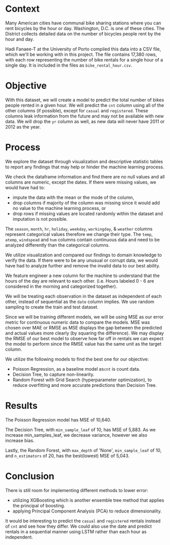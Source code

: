 # Context

Many American cities have communal bike sharing stations where you can rent bicycles by the hour or day. Washington, D.C. is one of these cities. The District collects detailed data on the number of bicycles people rent by the hour and day.

Hadi Fanaee-T at the University of Porto compiled this data into a CSV file, which we'll be working with in this project. The file contains 17,380 rows, with each row representing the number of bike rentals for a single hour of a single day. It is included in the files as `bike_rental_hour.csv`.

# Objective

With this dataset, we will create a model to predict the total number of bikes people rented in a given hour. We will predict the `cnt` column using all of the other columns (if possible), except for `casual` and `registered`. These columns leak information from the future and may not be available with new data. We will drop the `yr` column as well, as new data will never have 2011 or 2012 as the year.

# Process

We explore the dataset through visualization and descriptive statistic tables to report any findings that may help or hinder the machine learning process.

We check the dataframe information and find there are no null values and all columns are numeric, except the dates. If there were missing values, we would have had to:

- impute the data with the mean or the mode of the column,
- drop columns if majority of the column was missing since it would add no value to the machine learning process, or
- drop rows if missing values are located randomly within the dataset and imputation is not possible.

The `season`, `month`, `hr`, `holiday`, `weekday`, `workingday`, & `weather` columns represent categorical values therefore we change their type. The `temp`, `atemp`, `windspead` and `hum` columns contain continuous data and need to be analyzed differently than the categorical columns.

We utilize visualization and compared our findings to domain knowledge to verify the data. If there were to be any unusual or corrupt data, we would have had to analyze further and remove the invalid data to our best ability.

We feature engineer a new column for the machine to understand that the hours of the day are relevant to each other. (i.e. Hours labeled 0 - 6 are considered in the morning and categorized together).

We will be treating each observation in the dataset as independent of each other, instead of sequential as the `date` column implies. We use random sampling to create the train and test dataset.

Since we will be training different models, we will be using MSE as our error metric for continuous numeric data to compare the models. MSE was chosen over MAE or RMSE as MSE displays the gap between the predicted and actual values more clearly (by squaring the difference). We may display the RMSE of our best model to observe how far off in rentals we can expect the model to perform since the RMSE value has the same unit as the target column.

We utilize the following models to find the best one for our objective:

- Poisson Regression, as a baseline model as`cnt` is count data.
- Decision Tree, to capture non-linearity.
- Random Forest with Grid Search (hyperparameter optimization), to reduce overfitting and more accurate predictions than Decision Tree. 

# Results

The Poisson Regression model has MSE of 10,640. 

The Decision Tree, with `min_sample_leaf` of 10, has MSE of 5,883. As we increase min_samples_leaf, we decrease variance, however we also increase bias.  

Lastly, the Random Forest, with `max_depth` of 'None', `min_sample_leaf` of 10, and `n_estimators` of 20, has the best(lowest) MSE of 5,043.  

# Conclusion

There is still room for implementing different methods to lower error:

- utilizing XGBoosting which is another ensemble tree method that applies the principal of boosting.
- applying Principal Component Analysis (PCA) to reduce dimensionality.

It would be interesting to predict the `casual` and `registered` rentals instead of `cnt` and see how they differ. We could also use the date and predict rentals in a sequential manner using LSTM rather than each hour as independent.
